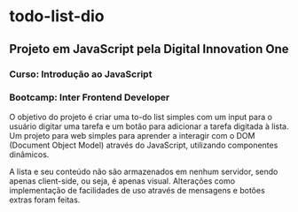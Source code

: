 # todo-list-dio
## Projeto em JavaScript pela Digital Innovation One
### Curso: Introdução ao JavaScript
### Bootcamp: Inter Frontend Developer

O objetivo do projeto é criar uma to-do list simples com um input para o usuário digitar uma tarefa e um botão para adicionar a tarefa digitada à lista.
Um projeto para web simples para aprender a interagir com o DOM (Document Object Model) através do JavaScript, utilizando componentes dinâmicos.

A lista e seu conteúdo não são armazenados em nenhum servidor, sendo apenas client-side, ou seja, é apenas visual.
Alterações como implementação de facilidades de uso através de mensagens e botões extras foram feitas.
